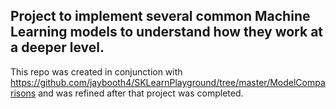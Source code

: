 ## Project to implement several common Machine Learning models to understand how they work at a deeper level.

This repo was created in conjunction with https://github.com/jaybooth4/SKLearnPlayground/tree/master/ModelComparisons
and was refined after that project was completed.
